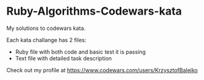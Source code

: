 # Ruby-Algorithms-Codewars-kata
My solutions to codewars kata. 

Each kata challange has 2 files:
- Ruby file with both code and basic test it is passing
- Text file with detailed task description

Check out my profile at https://www.codewars.com/users/KrzysztofBalejko
